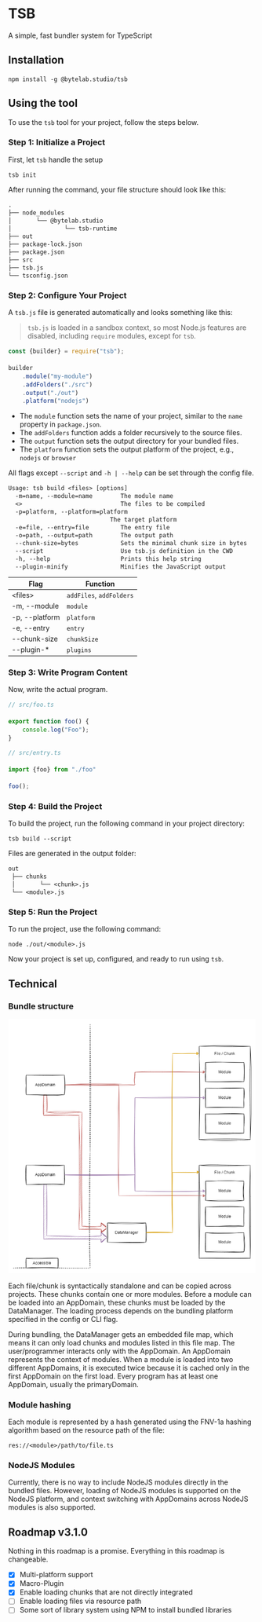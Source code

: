 # TSB

A simple, fast bundler system for TypeScript

## Installation

```shell
npm install -g @bytelab.studio/tsb
```

## Using the tool

To use the `tsb` tool for your project, follow the steps below.

### Step 1: Initialize a Project

First, let `tsb` handle the setup

```shell
tsb init
```

After running the command, your file structure should look like this:

```text
.
├── node_modules
│       └── @bytelab.studio
│               └── tsb-runtime
├── out
├── package-lock.json
├── package.json
├── src
├── tsb.js
└── tsconfig.json
```

### Step 2: Configure Your Project

A `tsb.js` file is generated automatically and looks something like this:

> `tsb.js` is loaded in a sandbox context, so most Node.js features are disabled, including
> `require` modules, except for `tsb`.

```javascript
const {builder} = require("tsb");

builder
    .module("my-module")
    .addFolders("./src")
    .output("./out")
    .platform("nodejs")
```

- The `module` function sets the name of your project, similar to the `name` property in `package.json`.
- The `addFolders` function adds a folder recursively to the source files.
- The `output` function sets the output directory for your bundled files.
- The `platform` function sets the output platform of the project, e.g., `nodejs` or `browser`

All flags except `--script` and `-h | --help` can be set through the config file.

```text
Usage: tsb build <files> [options]
  -m=name, --module=name        The module name
  <>                            The files to be compiled
  -p=platform, --platform=platform
                             The target platform
  -e=file, --entry=file         The entry file
  -o=path, --output=path        The output path
  --chunk-size=bytes            Sets the minimal chunk size in bytes
  --script                      Use tsb.js definition in the CWD
  -h, --help                    Prints this help string
  --plugin-minify               Minifies the JavaScript output
```

| Flag           | Function                 |
|----------------|--------------------------|
| &lt;files>     | `addFiles`, `addFolders` |
| -m, --module   | `module`                 |
| -p, --platform | `platform`               |
| -e, --entry    | `entry`                  |
| --chunk-size   | `chunkSize`              |
| --plugin-*     | `plugins`                |

### Step 3: Write Program Content

Now, write the actual program.

```typescript
// src/foo.ts

export function foo() {
    console.log("Foo");
}
```

```typescript
// src/entry.ts

import {foo} from "./foo"

foo();
```

### Step 4: Build the Project

To build the project, run the following command in your project directory:

```shell
tsb build --script
```

Files are generated in the output folder:

```text
out
 ├── chunks
 │       └── <chunk>.js
 └── <module>.js
```

### Step 5: Run the Project

To run the project, use the following command:

```shell
node ./out/<module>.js
```

Now your project is set up, configured, and ready to run using `tsb`.

## Technical

### Bundle structure

<img src="./img/System.png">

Each file/chunk is syntactically standalone and can be copied across projects. These chunks contain one or more modules.
Before a module can be loaded into an AppDomain, these chunks must be loaded by the DataManager. The loading process
depends on the bundling platform specified in the config or CLI flag.

During bundling, the DataManager gets an embedded file map, which means it can only load chunks and modules listed in
this file map. The user/programmer interacts only with the AppDomain. An AppDomain represents the context of modules.
When a module is loaded into two different AppDomains, it is executed twice because it is cached only in the first
AppDomain on the first load. Every program has at least one AppDomain, usually the primaryDomain.

### Module hashing

Each module is represented by a hash generated using the FNV-1a hashing algorithm based on the resource path of the
file:

```text
res://<module>/path/to/file.ts
```

### NodeJS Modules

Currently, there is no way to include NodeJS modules directly in the bundled files. However, loading of NodeJS modules
is supported on the NodeJS platform, and context switching with AppDomains across NodeJS modules is also supported.

## Roadmap v3.1.0

Nothing in this roadmap is a promise. Everything in this roadmap is changeable.

- [x] Multi-platform support
- [x] Macro-Plugin
- [x] Enable loading chunks that are not directly integrated
- [ ] Enable loading files via resource path
- [ ] Some sort of library system using NPM to install bundled libraries
